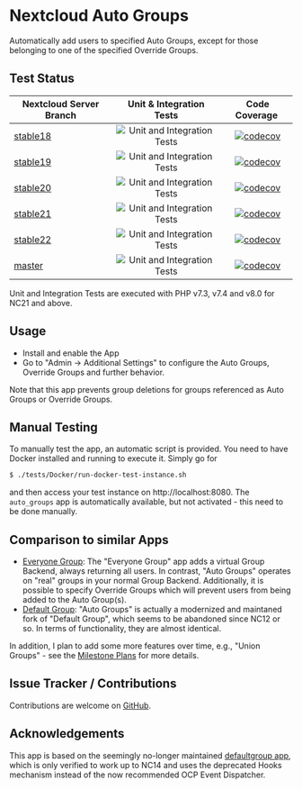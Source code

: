 # Nextcloud Auto Groups
Automatically add users to specified Auto Groups, except for those belonging to one of the specified Override Groups. 

## Test Status

| Nextcloud Server Branch | Unit & Integration Tests | Code Coverage | 
| ----------------------- |:------------------------:|:-------------:|
| [stable18](https://github.com/nextcloud/server/tree/stable18) | ![Unit and Integration Tests](https://github.com/stjosh/auto_groups/workflows/Unit%20and%20Integration%20Tests/badge.svg) | [![codecov](https://codecov.io/gh/stjosh/auto_groups/branch/master/graph/badge.svg?flag=stable18)](https://codecov.io/gh/stjosh/auto_groups) |
| [stable19](https://github.com/nextcloud/server/tree/stable19) | ![Unit and Integration Tests](https://github.com/stjosh/auto_groups/workflows/Unit%20and%20Integration%20Tests/badge.svg) | [![codecov](https://codecov.io/gh/stjosh/auto_groups/branch/master/graph/badge.svg?flag=stable19)](https://codecov.io/gh/stjosh/auto_groups) |
| [stable20](https://github.com/nextcloud/server/tree/stable20) | ![Unit and Integration Tests](https://github.com/stjosh/auto_groups/workflows/Unit%20and%20Integration%20Tests/badge.svg) | [![codecov](https://codecov.io/gh/stjosh/auto_groups/branch/master/graph/badge.svg?flag=stable20)](https://codecov.io/gh/stjosh/auto_groups) |
| [stable21](https://github.com/nextcloud/server/tree/stable21) | ![Unit and Integration Tests](https://github.com/stjosh/auto_groups/workflows/Unit%20and%20Integration%20Tests/badge.svg) | [![codecov](https://codecov.io/gh/stjosh/auto_groups/branch/master/graph/badge.svg?flag=stable21)](https://codecov.io/gh/stjosh/auto_groups) |
| [stable22](https://github.com/nextcloud/server/tree/stable22) | ![Unit and Integration Tests](https://github.com/stjosh/auto_groups/workflows/Unit%20and%20Integration%20Tests/badge.svg) | [![codecov](https://codecov.io/gh/stjosh/auto_groups/branch/master/graph/badge.svg?flag=stable22)](https://codecov.io/gh/stjosh/auto_groups) |
| [master](https://github.com/nextcloud/server/tree/master) | ![Unit and Integration Tests](https://github.com/stjosh/auto_groups/workflows/Unit%20and%20Integration%20Tests/badge.svg) | [![codecov](https://codecov.io/gh/stjosh/auto_groups/branch/master/graph/badge.svg?flag=master)](https://codecov.io/gh/stjosh/auto_groups) |

Unit and Integration Tests are executed with PHP v7.3, v7.4 and v8.0 for NC21 and above.

## Usage

* Install and enable the App
* Go to "Admin -> Additional Settings" to configure the Auto Groups, Override Groups and further behavior.

Note that this app prevents group deletions for groups referenced as Auto Groups or Override Groups.

## Manual Testing

To manually test the app, an automatic script is provided. You need to have Docker installed and running to execute it. Simply go for

```bash
$ ./tests/Docker/run-docker-test-instance.sh
```

and then access your test instance on http://localhost:8080. The `auto_groups` app is automatically available, but not activated - this need to be done manually.

## Comparison to similar Apps

* [Everyone Group](https://apps.nextcloud.com/apps/group_everyone): The "Everyone Group" app adds a virtual Group Backend, always returning all users. In contrast, "Auto Groups" operates on "real" groups in your normal Group Backend. Additionally, it is possible to specify Override Groups which will prevent users from being added to the Auto Group(s).
* [Default Group](https://apps.nextcloud.com/apps/defaultgroup): "Auto Groups" is actually a modernized and maintaned fork of "Default Group", which seems to be abandoned since NC12 or so. In terms of functionality, they are almost identical. 

In addition, I plan to add some more features over time, e.g., "Union Groups" - see the [Milestone Plans](https://github.com/stjosh/auto_groups/milestones) for more details.

## Issue Tracker / Contributions

Contributions are welcome on [GitHub](https://github.com/stjosh/auto_groups/issues).

## Acknowledgements

This app is based on the seemingly no-longer maintained [defaultgroup app](https://github.com/bodangren/defaultgroup), which is only verified to work up to NC14 and uses the deprecated Hooks mechanism instead of the now recommended OCP Event Dispatcher.

